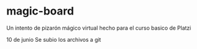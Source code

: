 # magic-board
Un intento de pizarón mágico virtual hecho para el curso basico de Platzi

10 de junio
Se subio los archivos a git
